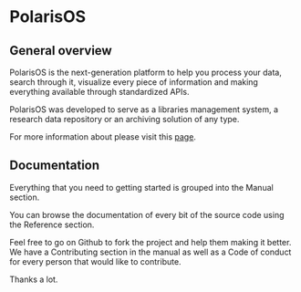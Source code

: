 # PolarisOS

## General overview
PolarisOS is the next-generation platform to help you process your data, search through it, visualize every piece of information and making everything available through standardized APIs.

PolarisOS was developed to serve as a libraries management system, a research data repository or an archiving solution of any type.

For more information about please visit this [page](https://www.mysciencework.com/polaris-os).

## Documentation

Everything that you need to getting started is grouped into the Manual section.

You can browse the documentation of every bit of the source code using the Reference section.

Feel free to go on Github to fork the project and help them making it better. We have a Contributing section in the manual as well as a Code of conduct for every person that would like to contribute.

Thanks a lot.
